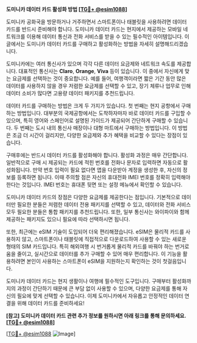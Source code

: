 **도미니카 데이터 카드 활성화 방법 [[TG💪+ @esim1088](https://t.me/s/esim1088)]**

도미니카 공화국을 방문하거나 거주하면서 스마트폰이나 태블릿을 사용하려면 데이터 카드를 반드시 준비해야 합니다. 도미니카 데이터 카드는 현지에서 제공하는 모바일 네트워크를 이용해 데이터 통신과 전화 서비스를 받을 수 있는 필수적인 아이템입니다. 이 글에서는 도미니카 데이터 카드를 구매하고 활성화하는 방법을 자세히 설명해드리겠습니다.

도미니카에는 여러 통신사가 있으며 각각 다른 데이터 요금제와 네트워크 속도를 제공합니다. 대표적인 통신사는 **Claro**, **Orange**, **Viva** 등이 있습니다. 이 중에서 자신에게 맞는 요금제를 선택하는 것이 중요합니다. 예를 들어, 여행객이라면 짧은 기간 동안 많은 데이터를 사용하지 않을 경우 저렴한 요금제를 선택할 수 있고, 장기 체류나 업무로 인해 데이터 소비가 많다면 고용량 데이터 패키지를 추천드립니다.

데이터 카드를 구매하는 방법은 크게 두 가지가 있습니다. 첫 번째는 현지 공항에서 구매하는 방법입니다. 대부분의 국제공항에서는 도착하자마자 바로 데이터 카드를 구입할 수 있으며, 특히 영어와 스페인어로 설명된 가이드가 제공되어 간단하게 구매할 수 있습니다. 두 번째는 도시 내의 통신사 매장이나 대형 마트에서 구매하는 방법입니다. 이 방법은 조금 더 시간이 걸리지만, 다양한 요금제와 추가 혜택을 비교할 수 있다는 장점이 있습니다.

구매후에는 반드시 데이터 카드를 활성화해야 합니다. 활성화 과정은 매우 간단합니다. 일반적으로 구매 시 제공되는 카드에 적힌 번호를 전화나 문자로 입력하면 자동으로 활성화됩니다. 만약 번호 입력이 필요 없다면 앱을 다운받아 계정을 생성한 후, 자신의 정보를 등록하면 됩니다. 이때 주의할 점은 자신의 휴대전화 IMEI 번호를 정확히 입력해야 한다는 것입니다. IMEI 번호는 휴대폰 뒷면 또는 설정 메뉴에서 확인할 수 있습니다.

도미니카 데이터 카드의 장점은 다양한 요금제를 제공한다는 점입니다. 기본적으로 데이터만 필요한 분들은 저렴한 데이터 전용 패키지를 선택할 수 있고, 데이터와 전화 서비스 모두 필요한 분들은 통합 패키지를 추천드립니다. 또한, 일부 통신사는 와이파이와 함께 제공하는 패키지도 있으니 필요에 따라 선택하시면 됩니다.

또한, 최근에는 eSIM 기술이 도입되어 더욱 편리해졌습니다. eSIM은 물리적 카드를 사용하지 않고, 스마트폰이나 태블릿에 직접적으로 다운로드하여 사용할 수 있는 새로운 형태의 SIM 카드입니다. 특히 해외여행 시 번거롭게 물리적 카드를 바꿔야 하는 번거로움을 줄이고, 실시간으로 데이터를 추가 구매할 수 있어 매우 편리합니다. 이 기능을 활용하려면 본인이 사용하는 스마트폰이 eSIM을 지원하는지 확인하는 것이 첫걸음입니다.

도미니카 데이터 카드는 현지 생활이나 여행에 필수적인 도구입니다. 구매부터 활성화까지의 과정이 간단하기 때문에 큰 부담 없이 사용할 수 있으며, 다양한 요금제를 통해 자신의 필요에 맞게 선택할 수 있습니다. 이제 도미니카에서 자유롭고 안정적인 데이터 연결을 위해 데이터 카드를 준비하세요!

**[참고] 도미니카 데이터 카드 관련 추가 정보를 원하시면 아래 링크를 통해 문의하세요. [[TG💪+ @esim1088](https://t.me/s/esim1088)]**

[[TG💪+ @esim1088](https://t.me/s/esim1088) ![Image](https://i.postimg.cc/Y0z9fWf4/image.png)]